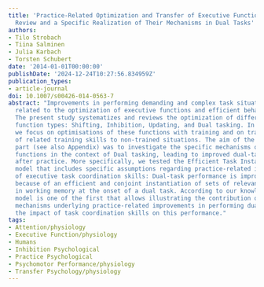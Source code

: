 ```yaml
---
title: 'Practice-Related Optimization and Transfer of Executive Functions: A General
  Review and a Specific Realization of Their Mechanisms in Dual Tasks'
authors:
- Tilo Strobach
- Tiina Salminen
- Julia Karbach
- Torsten Schubert
date: '2014-01-01T00:00:00'
publishDate: '2024-12-24T10:27:56.834959Z'
publication_types:
- article-journal
doi: 10.1007/s00426-014-0563-7
abstract: "Improvements in performing demanding and complex task situations are typically
  related to the optimization of executive functions and efficient behavioral control.
  The present study systematizes and reviews the optimization of different executive
  function types: Shifting, Inhibition, Updating, and Dual tasking. In particular,
  we focus on optimisations of these functions with training and on transfer effects
  of related training skills to non-trained situations. The aim of the study's empirical
  part (see also Appendix) was to investigate the specific mechanisms of executive
  functions in the context of Dual tasking, leading to improved dual-task performance
  after practice. More specifically, we tested the Efficient Task Instantiation (ETI)
  model that includes specific assumptions regarding practice-related improvements
  of executive task coordination skills: Dual-task performance is improved with practice
  because of an efficient and conjoint instantiation of sets of relevant task information
  in working memory at the onset of a dual task. According to our knowledge, the ETI
  model is one of the first that allows illustrating the contribution of cognitive
  mechanisms underlying practice-related improvements in performing dual tasks and
  the impact of task coordination skills on this performance."
tags:
- Attention/physiology
- Executive Function/physiology
- Humans
- Inhibition Psychological
- Practice Psychological
- Psychomotor Performance/physiology
- Transfer Psychology/physiology
---
```

